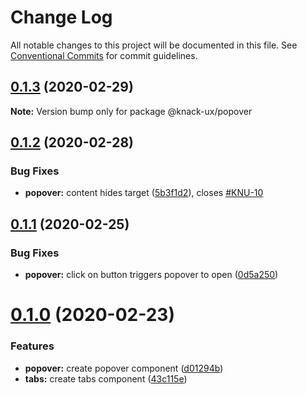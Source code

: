 # Change Log

All notable changes to this project will be documented in this file.
See [Conventional Commits](https://conventionalcommits.org) for commit guidelines.

## [0.1.3](https://github.com/knack-ux/knack-ux/compare/@knack-ux/popover@0.1.2...@knack-ux/popover@0.1.3) (2020-02-29)

**Note:** Version bump only for package @knack-ux/popover





## [0.1.2](https://github.com/knack-ux/knack-ux/compare/@knack-ux/popover@0.1.1...@knack-ux/popover@0.1.2) (2020-02-28)


### Bug Fixes

* **popover:** content hides target ([5b3f1d2](https://github.com/knack-ux/knack-ux/commit/5b3f1d219482dc2df80bf1a8526a7bcb601cc81f)), closes [#KNU-10](https://github.com/knack-ux/knack-ux/issues/KNU-10)





## [0.1.1](https://github.com/knack-ux/knack-ux/compare/@knack-ux/popover@0.1.0...@knack-ux/popover@0.1.1) (2020-02-25)


### Bug Fixes

* **popover:** click on button triggers popover to open ([0d5a250](https://github.com/knack-ux/knack-ux/commit/0d5a2509da111764c8beb7d19358cde2a21d48f8))





# [0.1.0](https://github.com/knack-ux/knack-ux/compare/@knack-ux/popover@0.2.0...@knack-ux/popover@0.1.0) (2020-02-23)


### Features

* **popover:** create popover component ([d01294b](https://github.com/knack-ux/knack-ux/commit/d01294bbe94595ad19d319362d82804c6fa19017))
* **tabs:** create tabs component ([43c115e](https://github.com/knack-ux/knack-ux/commit/43c115ef6f423c18fbe3070f71645c0df6c88830))
